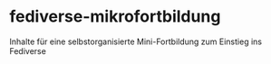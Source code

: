 # fediverse-mikrofortbildung
Inhalte für eine selbstorganisierte Mini-Fortbildung zum Einstieg ins Fediverse
